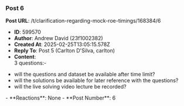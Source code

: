 ### Post 6
**Post URL**: /t/clarification-regarding-mock-roe-timings/168384/6
- **ID**: 599570
- **Author**: Andrew David (23f1002382)
- **Created At**: 2025-02-25T13:05:15.578Z
- **Reply To**: Post 5 (Carlton D'Silva, carlton)
- **Content**:  
  3 questions:-
<ul>
<li>will the questions and dataset be available after time limit?</li>
<li>will the solutions be available for later reference with the questions?</li>
<li>will the live solving video lecture be recorded?</li>
</ul>
- **Reactions**: None
- **Post Number**: 6

